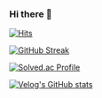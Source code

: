 ### Hi there 👋
[![Hits](https://hits.seeyoufarm.com/api/count/incr/badge.svg?url=https%3A%2F%2Fgithub.com%2Fjungo0&count_bg=%23769DF9&title_bg=%233C4364&icon=github.svg&icon_color=%23FFFFFF&title=hits&edge_flat=false)](https://hits.seeyoufarm.com)

[![GitHub Streak](https://github-readme-streak-stats.herokuapp.com/?user=dkssud8150&theme=tokyonight)](https://git.io/streak-stats)

[![Solved.ac Profile](http://mazassumnida.wtf/api/v2/generate_badge?boj=jungo501)](https://solved.ac/jungo501/)

[![Velog's GitHub stats](https://velog-readme-stats.vercel.app/api?name=jungo_0)](https://github.com/jungo_0/velog-readme-stats)
<!--
**jungo0/jungo0** is a ✨ _special_ ✨ repository because its `README.md` (this file) appears on your GitHub profile.

Here are some ideas to get you started:

- 🔭 I’m currently working on ...
- 🌱 I’m currently learning ...
- 👯 I’m looking to collaborate on ...
- 🤔 I’m looking for help with ...
- 💬 Ask me about ...
- 📫 How to reach me: ...
- 😄 Pronouns: ...
- ⚡ Fun fact: ...
-->
